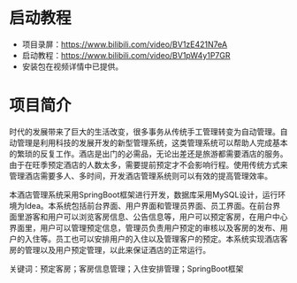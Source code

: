 # 启动教程

- 项目录屏：https://www.bilibili.com/video/BV1zE421N7eA
- 启动教程：https://www.bilibili.com/video/BV1pW4y1P7GR
- 安装包在视频详情中已提供。

# 项目简介
时代的发展带来了巨大的生活改变，很多事务从传统手工管理转变为自动管理。自动管理是利用科技的发展开发的新型管理系统，这类管理系统可以帮助人完成基本的繁琐的反复工作。酒店是出门的必需品，无论出差还是旅游都需要酒店的服务。由于在旺季预定酒店的人数太多，需要提前预定才不会影响行程。使用传统方式来管理酒店需要多人、多时间，开发酒店管理系统则可以有效的提高管理效率。

本酒店管理系统采用SpringBoot框架进行开发，数据库采用MySQL设计，运行环境为Idea。本系统包括前台界面、用户界面和管理员界面、员工界面。在前台界面里游客和用户可以浏览客房信息、公告信息等，用户可以预定客房，在用户中心界面里，用户可以管理预定信息，管理员负责用户预定的审核以及客房的发布、用户的入住等。员工也可以安排用户的入住以及管理客户的预定。本系统实现酒店客房的管理以及用户预定管理，以此来保证酒店的正常运行。

关键词：预定客房；客房信息管理；入住安排管理；SpringBoot框架

